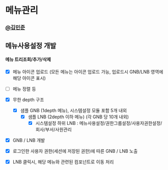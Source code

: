 # 메뉴관리
### [@김민준](https://github.com/d0uwhs)

## 메뉴사용설정 개발

#### 메뉴 트리조회/추가/삭제
- [x] 메뉴 아이콘 업로드 (모든 메뉴는 아이콘 업로드 가능, 업로드시 GNB/LNB 영역에 해당 아이콘 표시)
- [ ] 메뉴 정렬 등
- [x] 무한 depth 구조
    - [x] 샘플 GNB (1depth 메뉴), 시스템설정 모듈 포함 5개 내외
        - [x] 샘플 LNB (2depth 이하 메뉴) (각 GNB 당 10개 내외)
            - [x] 시스템설정 하위 LNB : 메뉴사용설정/권한그룹설정/사용자권한설정/회사/부서/사원관리
- [x] GNB / LNB 개발
- [x] 로그인한 사용자 권한(세션에 저장된 권한)에 따른 GNB / LNB 노출
- [x] LNB 클릭시, 해당 메뉴와 관련된 컴포넌트로 이동 처리


